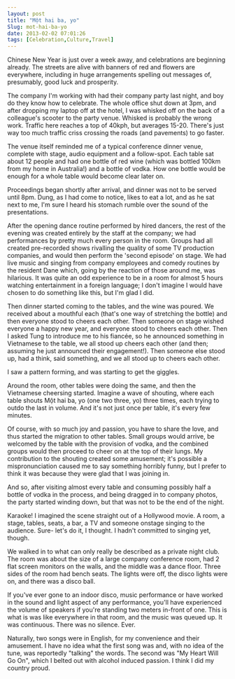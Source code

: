 ```yaml
---
layout: post
title: "Một hai ba, yo"
Slug: mot-hai-ba-yo
date: 2013-02-02 07:01:26
tags: [Celebration,Culture,Travel]
---
```

Chinese New Year is just over a week away, and celebrations are beginning already. The streets are alive with banners of red and flowers are everywhere, including in huge arrangements spelling out messages of, presumably, good luck and prosperity.

The company I'm working with had their company party last night, and boy do they know how to celebrate. The whole office shut down at 3pm, and after dropping my laptop off at the hotel, I was whisked off on the back of a colleague's scooter to the party venue. Whisked is probably the wrong work. Traffic here reaches a top of 40kph, but averages 15-20. There's just way too much traffic criss crossing the roads (and pavements) to go faster.

The venue itself reminded me of a typical conference dinner venue, complete with stage, audio equipment and a follow-spot. Each table sat about 12 people and had one bottle of red wine (which was bottled 100km from my home in Australia!) and a bottle of vodka. How one bottle would be enough for a whole table would become clear later on.

Proceedings began shortly after arrival, and dinner was not to be served until 8pm. Dung, as I had come to notice, likes to eat a lot, and as he sat next to me, I'm sure I heard his stomach rumble over the sound of the presentations.

After the opening dance routine performed by hired dancers, the rest of the evening was created entirely by the staff at the company; we had performances by pretty much every person in the room. Groups had all created pre-recorded shows rivalling the quality of some TV production companies, and would then perform the 'second episode' on stage. We had live music and singing from company employees and comedy routines by the resident Dane which, going by the reaction of those around me, was hilarious. It was quite an odd experience to be in a room for almost 5 hours watching entertainment in a foreign language; I don't imagine I would have chosen to do something like this, but I'm glad I did.

Then dinner started coming to the tables, and the wine was poured. We received about a mouthful each (that's one way of stretching the bottle) and then everyone stood to cheers each other. Then someone on stage wished everyone a happy new year, and everyone stood to cheers each other. Then I asked Tung to introduce me to his fiancée, so he announced something in Vietnamese to the table, we all stood up cheers each other (and then; assuming he just announced their engagement!). Then someone else stood up, had a think, said something, and we all stood up to cheers each other.

I saw a pattern forming, and was starting to get the giggles.

Around the room, other tables were doing the same, and then the Vietnamese cheersing started. Imagine a wave of shouting, where each table shouts Một hai ba, yo (one two three, yo) three times, each trying to outdo the last in volume. And it's not just once per table, it's every few minutes.

Of course, with so much joy and passion, you have to share the love, and thus started the migration to other tables. Small groups would arrive, be welcomed by the table with the provision of vodka, and the combined groups would then proceed to cheer on at the top of their lungs. My contribution to the shouting created some amusement; it's possible a mispronunciation caused me to say something horribly funny, but I prefer to think it was because they were glad that I was joining in.

And so, after visiting almost every table and consuming possibly half a bottle of vodka in the process, and being dragged in to company photos, the party started winding down, but that was not to be the end of the night.

Karaoke! I imagined the scene straight out of a Hollywood movie. A room, a stage, tables, seats, a bar, a TV and someone onstage singing to the audience. Sure- let's do it, I thought. I hadn't committed to singing yet, though.

We walked in to what can only really be described as a private night club. The room was about the size of a large company conference room, had 2 flat screen monitors on the walls, and the middle was a dance floor. Three sides of the room had bench seats. The lights were off, the disco lights were on, and there was a disco ball.

If you've ever gone to an indoor disco, music performance or have worked in the sound and light aspect of any performance, you'll have experienced the volume of speakers if you're standing two meters in-front of one. This is what is was like everywhere in that room, and the music was queued up. It was continuous. There was no silence. Ever.

Naturally, two songs were in English, for my convenience and their amusement. I have no idea what the first song was and, with no idea of the tune, was reportedly "talking" the words. The second was "My Heart Will Go On", which I belted out with alcohol induced passion. I think I did my country proud.

